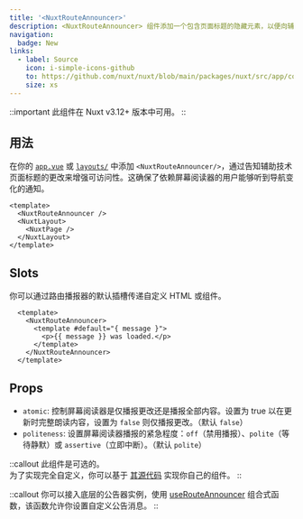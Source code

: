 ```yaml
---
title: '<NuxtRouteAnnouncer>'
description: <NuxtRouteAnnouncer> 组件添加一个包含页面标题的隐藏元素，以便向辅助技术播报路由变化。
navigation:
  badge: New
links:
  - label: Source
    icon: i-simple-icons-github
    to: https://github.com/nuxt/nuxt/blob/main/packages/nuxt/src/app/components/nuxt-route-announcer.ts
    size: xs
---
```


::important
此组件在 Nuxt v3.12+ 版本中可用。
::

## 用法

在你的 [`app.vue`](/docs/guide/directory-structure/app) 或 [`layouts/`](/docs/guide/directory-structure/layouts) 中添加 `<NuxtRouteAnnouncer/>`，通过告知辅助技术页面标题的更改来增强可访问性。这确保了依赖屏幕阅读器的用户能够听到导航变化的通知。

```vue [app.vue]
<template>
  <NuxtRouteAnnouncer />
  <NuxtLayout>
    <NuxtPage />
  </NuxtLayout>
</template>
```

## Slots

你可以通过路由播报器的默认插槽传递自定义 HTML 或组件。

```vue
  <template>
    <NuxtRouteAnnouncer>
      <template #default="{ message }">
        <p>{{ message }} was loaded.</p>
      </template>
    </NuxtRouteAnnouncer>
  </template>
```

## Props

- `atomic`: 控制屏幕阅读器是仅播报更改还是播报全部内容。设置为 true 以在更新时完整朗读内容，设置为 `false` 则仅播报更改。（默认 `false`）
- `politeness`: 设置屏幕阅读器播报的紧急程度：`off`（禁用播报）、`polite`（等待静默）或 `assertive`（立即中断）。（默认 `polite`）

::callout
此组件是可选的。<br>
为了实现完全自定义，你可以基于 [其源代码](https://github.com/nuxt/nuxt/blob/main/packages/nuxt/src/app/components/nuxt-route-announcer.ts) 实现你自己的组件。
::

::callout
你可以接入底层的公告器实例，使用 [useRouteAnnouncer](/docs/api/composables/use-route-announcer) 组合式函数，该函数允许你设置自定义公告消息。
::
